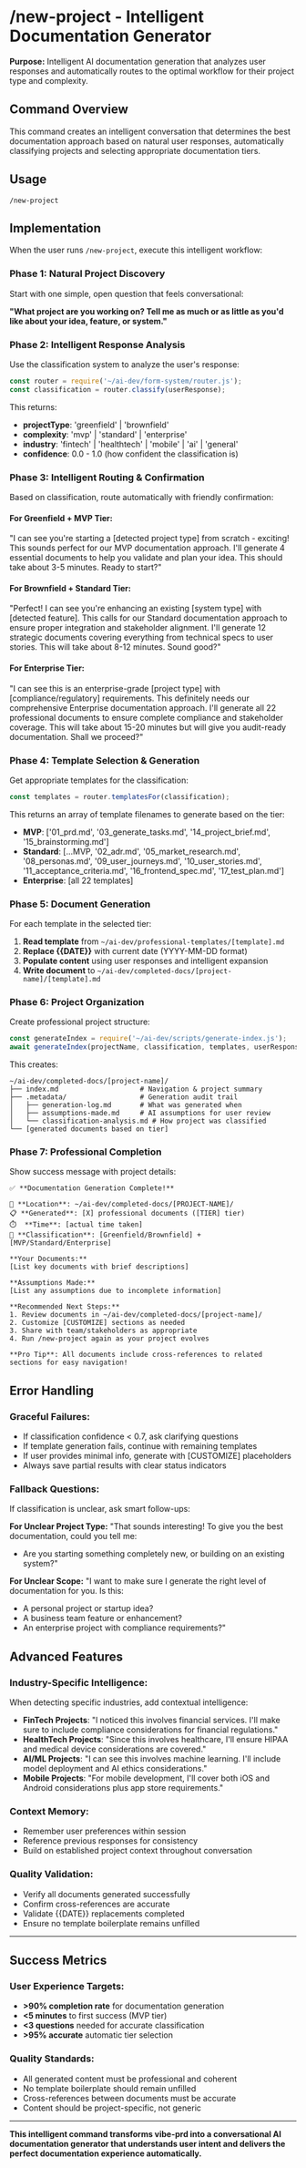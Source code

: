 # /new-project - Intelligent Documentation Generator

**Purpose:** Intelligent AI documentation generation that analyzes user responses and automatically routes to the optimal workflow for their project type and complexity.

## Command Overview

This command creates an intelligent conversation that determines the best documentation approach based on natural user responses, automatically classifying projects and selecting appropriate documentation tiers.

## Usage

```
/new-project
```

## Implementation

When the user runs `/new-project`, execute this intelligent workflow:

### Phase 1: Natural Project Discovery

Start with one simple, open question that feels conversational:

**"What project are you working on? Tell me as much or as little as you'd like about your idea, feature, or system."**

### Phase 2: Intelligent Response Analysis

Use the classification system to analyze the user's response:

```javascript
const router = require('~/ai-dev/form-system/router.js');
const classification = router.classify(userResponse);
```

This returns:
- **projectType**: 'greenfield' | 'brownfield'
- **complexity**: 'mvp' | 'standard' | 'enterprise'
- **industry**: 'fintech' | 'healthtech' | 'mobile' | 'ai' | 'general'
- **confidence**: 0.0 - 1.0 (how confident the classification is)

### Phase 3: Intelligent Routing & Confirmation

Based on classification, route automatically with friendly confirmation:

#### **For Greenfield + MVP Tier:**
"I can see you're starting a [detected project type] from scratch - exciting! This sounds perfect for our MVP documentation approach. I'll generate 4 essential documents to help you validate and plan your idea. This should take about 3-5 minutes. Ready to start?"

#### **For Brownfield + Standard Tier:**
"Perfect! I can see you're enhancing an existing [system type] with [detected feature]. This calls for our Standard documentation approach to ensure proper integration and stakeholder alignment. I'll generate 12 strategic documents covering everything from technical specs to user stories. This will take about 8-12 minutes. Sound good?"

#### **For Enterprise Tier:**
"I can see this is an enterprise-grade [project type] with [compliance/regulatory] requirements. This definitely needs our comprehensive Enterprise documentation approach. I'll generate all 22 professional documents to ensure complete compliance and stakeholder coverage. This will take about 15-20 minutes but will give you audit-ready documentation. Shall we proceed?"

### Phase 4: Template Selection & Generation

Get appropriate templates for the classification:

```javascript
const templates = router.templatesFor(classification);
```

This returns an array of template filenames to generate based on the tier:
- **MVP**: ['01_prd.md', '03_generate_tasks.md', '14_project_brief.md', '15_brainstorming.md']
- **Standard**: [...MVP, '02_adr.md', '05_market_research.md', '08_personas.md', '09_user_journeys.md', '10_user_stories.md', '11_acceptance_criteria.md', '16_frontend_spec.md', '17_test_plan.md']
- **Enterprise**: [all 22 templates]

### Phase 5: Document Generation

For each template in the selected tier:

1. **Read template** from `~/ai-dev/professional-templates/[template].md`
2. **Replace {{DATE}}** with current date (YYYY-MM-DD format)
3. **Populate content** using user responses and intelligent expansion
4. **Write document** to `~/ai-dev/completed-docs/[project-name]/[template].md`

### Phase 6: Project Organization

Create professional project structure:

```javascript
const generateIndex = require('~/ai-dev/scripts/generate-index.js');
await generateIndex(projectName, classification, templates, userResponses);
```

This creates:
```
~/ai-dev/completed-docs/[project-name]/
├── index.md                    # Navigation & project summary
├── .metadata/                  # Generation audit trail
│   ├── generation-log.md       # What was generated when
│   ├── assumptions-made.md     # AI assumptions for user review
│   └── classification-analysis.md # How project was classified
└── [generated documents based on tier]
```

### Phase 7: Professional Completion

Show success message with project details:

```
✅ **Documentation Generation Complete!**

📁 **Location**: ~/ai-dev/completed-docs/[PROJECT-NAME]/
📋 **Generated**: [X] professional documents ([TIER] tier)
⏱️  **Time**: [actual time taken]
🎯 **Classification**: [Greenfield/Brownfield] + [MVP/Standard/Enterprise]

**Your Documents:**
[List key documents with brief descriptions]

**Assumptions Made:**
[List any assumptions due to incomplete information]

**Recommended Next Steps:**
1. Review documents in ~/ai-dev/completed-docs/[project-name]/
2. Customize [CUSTOMIZE] sections as needed
3. Share with team/stakeholders as appropriate
4. Run /new-project again as your project evolves

**Pro Tip**: All documents include cross-references to related sections for easy navigation!
```

## Error Handling

### **Graceful Failures:**
- If classification confidence < 0.7, ask clarifying questions
- If template generation fails, continue with remaining templates
- If user provides minimal info, generate with [CUSTOMIZE] placeholders
- Always save partial results with clear status indicators

### **Fallback Questions:**
If classification is unclear, ask smart follow-ups:

**For Unclear Project Type:**
"That sounds interesting! To give you the best documentation, could you tell me:
- Are you starting something completely new, or building on an existing system?"

**For Unclear Scope:**
"I want to make sure I generate the right level of documentation for you. Is this:
- A personal project or startup idea?
- A business team feature or enhancement?
- An enterprise project with compliance requirements?"

## Advanced Features

### **Industry-Specific Intelligence:**
When detecting specific industries, add contextual intelligence:

- **FinTech Projects**: "I noticed this involves financial services. I'll make sure to include compliance considerations for financial regulations."
- **HealthTech Projects**: "Since this involves healthcare, I'll ensure HIPAA and medical device considerations are covered."
- **AI/ML Projects**: "I can see this involves machine learning. I'll include model deployment and AI ethics considerations."
- **Mobile Projects**: "For mobile development, I'll cover both iOS and Android considerations plus app store requirements."

### **Context Memory:**
- Remember user preferences within session
- Reference previous responses for consistency
- Build on established project context throughout conversation

### **Quality Validation:**
- Verify all documents generated successfully
- Confirm cross-references are accurate
- Validate {{DATE}} replacements completed
- Ensure no template boilerplate remains unfilled

---

## Success Metrics

### **User Experience Targets:**
- **>90% completion rate** for documentation generation
- **<5 minutes** to first success (MVP tier)
- **<3 questions** needed for accurate classification
- **>95% accurate** automatic tier selection

### **Quality Standards:**
- All generated content must be professional and coherent
- No template boilerplate should remain unfilled
- Cross-references between documents must be accurate
- Content should be project-specific, not generic

---

**This intelligent command transforms vibe-prd into a conversational AI documentation generator that understands user intent and delivers the perfect documentation experience automatically.**